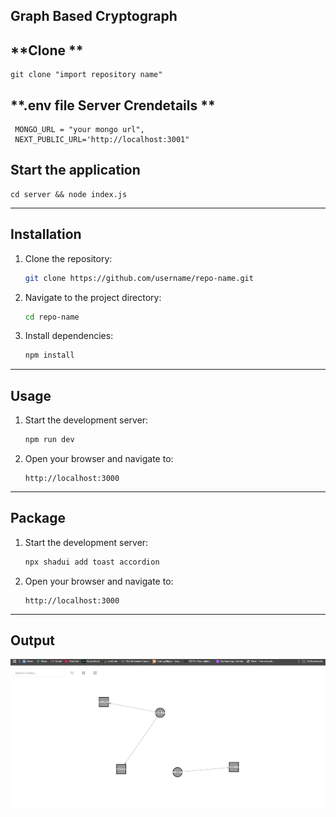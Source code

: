 ## **Graph Based Cryptograph**

## **Clone **
```
git clone "import repository name"
```
## **.env file Server  Crendetails **
```
 MONGO_URL = "your mongo url",
 NEXT_PUBLIC_URL='http://localhost:3001"
```

## **Start the application** 
```
cd server && node index.js 
```
----
 
## **Installation**

1. Clone the repository:
   ```bash
   git clone https://github.com/username/repo-name.git
   ```
2. Navigate to the project directory:
   ```bash
   cd repo-name
   ```
3. Install dependencies:
   ```bash
   npm install
   ```

---

## **Usage**

1. Start the development server:
   ```bash
   npm run dev 
   ```
2. Open your browser and navigate to:
   ```
   http://localhost:3000
   ```

--- 
## **Package**

1. Start the development server:
   ```bash
   npx shadui add toast accordion 
   ```
2. Open your browser and navigate to:
   ```
   http://localhost:3000
   ```

--- 
## **Output**

 <img src="https://github.com/sudhan670/graph/blob/main/Screenshot%202025-01-04%20142332.png" alt="nothing"/>

